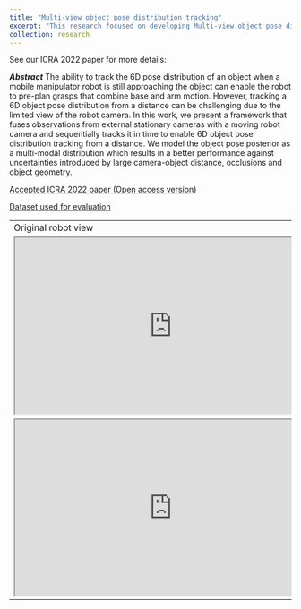 ```yaml
---
title: "Multi-view object pose distribution tracking"
excerpt: "This research focused on developing Multi-view object pose distribution tracking framework for pre-grasp planniong on mobile robots"
collection: research
---
```


See our ICRA 2022 paper for more details:

<b><i>Abstract</i></b>
The ability to track the 6D pose distribution of an object when a mobile manipulator robot is still approaching the object can enable the robot to pre-plan grasps that combine base and arm motion. However, tracking a 6D object pose distribution from a distance can be challenging due to the limited view of the robot camera. In this work, we present a framework that fuses observations from external stationary cameras with a moving robot camera and sequentially tracks it in time to enable 6D object pose distribution tracking from a distance. We model the object pose posterior as a multi-modal distribution which results in a better performance against uncertainties introduced by large camera-object distance, occlusions and object geometry.


[Accepted ICRA 2022 paper (Open access version)](https://portal.findresearcher.sdu.dk/files/201890715/Multi_view_pose_distribution_tracking_ICRA2022_camera_ready.pdf)

[Dataset used for evaluation](https://doi.org/10.5281/zenodo.6053975)

<table>
    <tr>
        <td>Original robot view</td>
        <td>Multi view tracking</td>
        <td>Single view tracking</td>
    </tr>
    <tr>
        <td><iframe width="560" height="315" src="https://www.youtube.com/embed/XlpEJRcYc3Y?autoplay=1&amp;mute=1&amp;loop=1"></iframe></td>
        <td><iframe width="560" height="315" src="https://www.youtube.com/embed/R4sH2VdmRhA?autoplay=1&amp;mute=1&amp;loop=1"></iframe></td>
        <td><iframe width="560" height="315" src="https://www.youtube.com/embed/KvWDjO2yMXY?autoplay=1&amp;mute=1&amp;loop=1"></iframe></td>
    </tr>
    <tr>
        <td><iframe width="560" height="315" src="https://www.youtube.com/embed/CMKdoEjiFJ4?autoplay=1&amp;mute=1&amp;loop=1" ></iframe></td>
        <td><iframe width="560" height="315" src="https://www.youtube.com/embed/2hCnpI_oqcs?autoplay=1&amp;mute=1&amp;loop=1" ></iframe></td>
        <td><iframe width="560" height="315" src="https://www.youtube.com/embed/Rzl7E-x0uDg?autoplay=1&amp;mute=1&amp;loop=1" ></iframe></td>
    </tr>
</table>